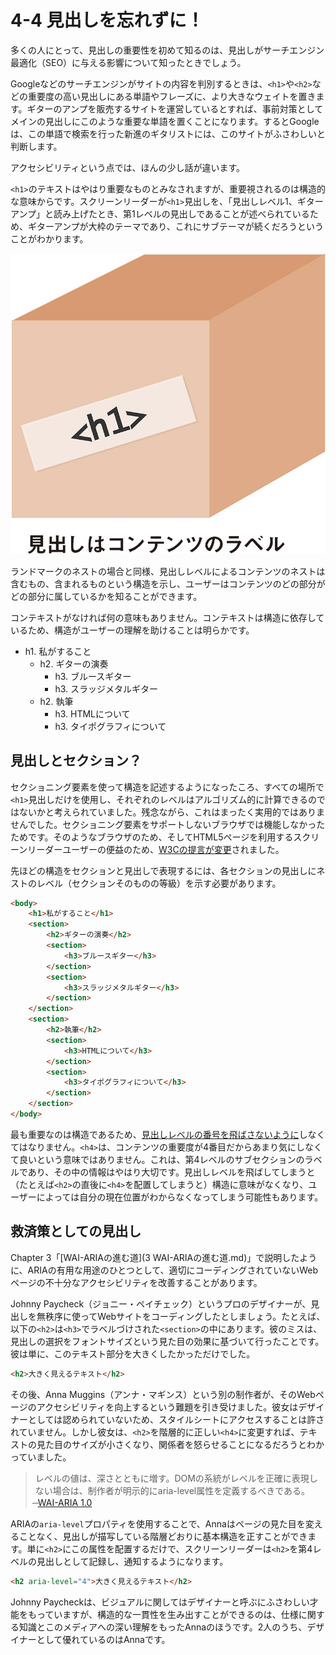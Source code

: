 # 4-4 見出しを忘れずに！

多くの人にとって、見出しの重要性を初めて知るのは、見出しがサーチエンジン最適化（SEO）に与える影響について知ったときでしょう。

Googleなどのサーチエンジンがサイトの内容を判別するときは、`<h1>`や`<h2>`などの重要度の高い見出しにある単語やフレーズに、より大きなウェイトを置きます。ギターのアンプを販売するサイトを運営しているとすれば、事前対策としてメインの見出しにこのような重要な単語を置くことになります。するとGoogleは、この単語で検索を行った新進のギタリストには、このサイトがふさわしいと判断します。

アクセシビリティという点では、ほんの少し話が違います。

`<h1>`のテキストはやはり重要なものとみなされますが、重要視されるのは構造的な意味からです。スクリーンリーダーが`<h1>`見出しを、「見出しレベル1、ギターアンプ」と読み上げたとき、第1レベルの見出しであることが述べられているため、ギターアンプが大枠のテーマであり、これにサブテーマが続くだろうということがわかります。

![図: 四角い箱に<h1>というラベルが貼ってある。見出しはコンテンツのラベルである](img-4-4_01.png)

ランドマークのネストの場合と同様、見出しレベルによるコンテンツのネストは含むもの、含まれるものという構造を示し、ユーザーはコンテンツのどの部分がどの部分に属しているかを知ることができます。

コンテキストがなければ何の意味もありません。コンテキストは構造に依存しているため、構造がユーザーの理解を助けることは明らかです。

- h1. 私がすること
	- h2. ギターの演奏
		- h3. ブルースギター
		- h3. スラッジメタルギター
	- h2. 執筆
		- h3. HTMLについて
		- h3. タイポグラフィについて

## 見出しとセクション？

セクショニング要素を使って構造を記述するようになったころ、すべての場所で`<h1>`見出しだけを使用し、それぞれのレベルはアルゴリズム的に計算できるのではないかと考えられていました。残念ながら、これはまったく実用的ではありませんでした。セクショニング要素をサポートしないブラウザでは機能しなかったためです。そのようなブラウザのため、そしてHTML5ページを利用するスクリーンリーダーユーザーの便益のため、[W3Cの提言が変更](http://lists.w3.org/Archives/Public/public-html/2013Feb/0125.html)されました。

先ほどの構造をセクションと見出しで表現するには、各セクションの見出しにネストのレベル（セクションそのものの等級）を示す必要があります。

```HTML
<body>
	<h1>私がすること</h1>
	<section>
		<h2>ギターの演奏</h2>
		<section>
			<h3>ブルースギター</h3>
		</section>
		<section>
			<h3>スラッジメタルギター</h3>
		</section>
	</section>
	<section>
		<h2>執筆</h2>
		<section>
			<h3>HTMLについて</h3>
		</section>
		<section>
			<h3>タイポグラフィについて</h3>
		</section>
	</section>
</body>
```

最も重要なのは構造であるため、[見出しレベルの番号を飛ばさないように](http://accessibilitytips.com/2008/03/10/avoid-skipping-header-levels/)しなくてはなりません。`<h4>`は、コンテンツの重要度が4番目だからあまり気にしなくて良いという意味ではありません。これは、第4レベルのサブセクションのラベルであり、その中の情報はやはり大切です。見出しレベルを飛ばしてしまうと（たとえば`<h2>`の直後に`<h4>`を配置してしまうと）構造に意味がなくなり、ユーザーによっては自分の現在位置がわからなくなってしまう可能性もあります。

## 救済策としての見出し

Chapter 3「[WAI-ARIAの進む道](3 WAI-ARIAの進む道.md)」で説明したように、ARIAの有用な用途のひとつとして、適切にコーディングされていないWebページの不十分なアクセシビリティを改善することがあります。

Johnny Paycheck（ジョニー・ペイチェック）というプロのデザイナーが、見出しを無秩序に使ってWebサイトをコーディングしたとしましょう。たとえば、以下の`<h2>`は`<h3>`でラベルづけされた`<section>`の中にあります。彼のミスは、見出しの選択をフォントサイズという見た目の効果に基づいて行ったことです。彼は単に、このテキスト部分を大きくしたかっただけでした。

```HTML
<h2>大きく見えるテキスト</h2>
```

その後、Anna Muggins（アンナ・マギンス）という別の制作者が、そのWebページのアクセシビリティを向上するという難題を引き受けました。彼女はデザイナーとしては認められていないため、スタイルシートにアクセスすることは許されていません。しかし彼女は、`<h2>`を階層的に正しい`<h4>`に変更すれば、テキストの見た目のサイズが小さくなり、関係者を怒らせることになるだろうとわかっていました。

>レベルの値は、深さとともに増す。DOMの系統がレベルを正確に表現しない場合は、制作者が明示的にaria-level属性を定義するべきである。  
̶ [WAI-ARIA 1.0](http://www.w3.org/TR/wai-aria/states_and_properties#aria-level)

ARIAの`aria-level`プロパティを使用することで、Annaはページの見た目を変えることなく、見出しが描写している階層どおりに基本構造を正すことができます。単に`<h2>`にこの属性を配置するだけで、スクリーンリーダーは`<h2>`を第4レベルの見出しとして記録し、通知するようになります。

```HTML
<h2 aria-level="4">大きく見えるテキスト</h2>
```

Johnny Paycheckは、ビジュアルに関してはデザイナーと呼ぶにふさわしい才能をもっていますが、構造的な一貫性を生み出すことができるのは、仕様に関する知識とこのメディアへの深い理解をもったAnnaのほうです。2人のうち、デザイナーとして優れているのはAnnaです。
